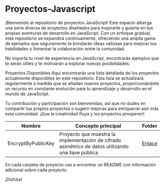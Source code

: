 # Proyectos-Javascript

¡Bienvenido al repositorio de proyectos JavaScript! Este espacio alberga una serie diversa de proyectos diseñados para inspirarte y guiarte en tus propias aventuras de desarrollo en JavaScript. Con un enfoque gradual, este repositorio se expandirá continuamente, ofreciendo una amplia gama de ejemplos que seguramente te brindarán ideas valiosas para mejorar tus habilidades y fomentar la colaboración entre la comunidad.

No importa tu nivel de experiencia en JavaScript, encontrarás ejemplos que te serán útiles y te motivarán a explorar nuevas posibilidades.

Proyectos Disponibles
Aquí encontrarás una lista detallada de los proyectos actualmente disponibles en este repositorio. Esta lista se actualizará regularmente a medida que se añadan nuevos proyectos, proporcionándote un recurso en constante evolución para tu aprendizaje y desarrollo en el mundo de JavaScript.

Tu contribución y participación son bienvenidas, así que no dudes en compartir tus propios proyectos o sugerir mejoras para enriquecer aún más esta comunidad. ¡Que la creatividad fluya y los proyectos prosperen!


| Nombre | Concepto principal | Folder |
| --------- | -------------------- | ------ |
| EncryptByPublicKey | Proyecto que muestra la implementación de cifrado asimétrico de datos utilizando una llave pública | [Enlace](https://github.com/DMBIAM/Proyectos-Javascript/tree/main/EncryptByPublicKey) 


En cada carpeta de proyecto vas a encontrar un README con información adicional sobre cada proyecto.

¡Disfuta!
